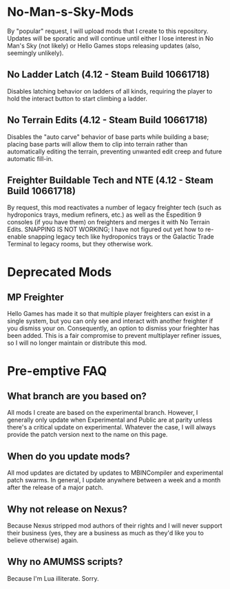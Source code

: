# No-Man-s-Sky-Mods
By "popular" request, I will upload mods that I create to this repository. Updates will be sporatic and will continue until either I lose interest in No Man's Sky (not likely) or Hello Games stops releasing updates (also, seemingly unlikely).

## No Ladder Latch (4.12 - Steam Build 10661718)
Disables latching behavior on ladders of all kinds, requiring the player to hold the interact button to start climbing a ladder.

## No Terrain Edits (4.12 - Steam Build 10661718)
Disables the "auto carve" behavior of base parts while building a base; placing base parts will allow them to clip into terrain rather than automatically editing the terrain, preventing unwanted edit creep and future automatic fill-in.

## Freighter Buildable Tech and NTE (4.12 - Steam Build 10661718)
By request, this mod reactivates a number of legacy freighter tech (such as hydroponics trays, medium refiners, etc.) as well as the Espedition 9 consoles (if you have them) on freighters and merges it with No Terrain Edits. SNAPPING IS NOT WORKING; I have not figured out yet how to re-enable snapping legacy tech like hydroponics trays or the Galactic Trade Terminal to legacy rooms, but they otherwise work.

# Deprecated Mods

## MP Freighter
Hello Games has made it so that multiple player freighters can exist in a single system, but you can only see and interact with another freighter if you dismiss your on. Consequently, an option to dismiss your frieghter has been added. This is a fair compromise to prevent multiplayer refiner issues, so I will no longer maintain or distribute this mod.

# Pre-emptive FAQ
## What branch are you based on?
All mods I create are based on the experimental branch. However, I generally only update when Experimental and Public are at parity unless there's a critical update on experimental. Whatever the case, I will always provide the patch version next to the name on this page.
## When do you update mods?
All mod updates are dictated by updates to MBINCompiler and experimental patch swarms. In general, I update anywhere between a week and a month after the release of a major patch.
## Why not release on Nexus?
Because Nexus stripped mod authors of their rights and I will never support their business (yes, they are a business as much as they'd like you to believe otherwise) again.
## Why no AMUMSS scripts?
Because I'm Lua illiterate. Sorry.
